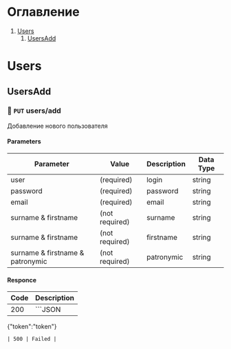 # Оглавление
1. [Users](#Users)
	1. [UsersAdd](#UsersAdd)
# Users
## UsersAdd
### :orange_book: `PUT` **users/add** 
Добавление нового пользователя
#### Parameters

| Parameter | Value | Description | Data Type |
|-|-|-|-|
| user | (required) | login | string |
| password | (required) | password | string |
| email | (required) | email | string |
| surname & firstname | (not required) | surname | string |
| surname & firstname | (not required) | firstname | string |
| surname & firstname & patronymic | (not required) | patronymic | string |
#### Responce
| Code | Description |
|-|-|
| 200 | ```JSON 
{"token":"token"} 
``` |
| 500 | Failed |
